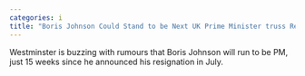 ```yaml
---
categories: i
title: "Boris Johnson Could Stand to be Next UK Prime Minister truss Resignation Fires Starting Gun on OneWeek Leadership Competition"
---
```

Westminster is buzzing with rumours that Boris Johnson will run to be PM, just 15 weeks since he announced his resignation in July.